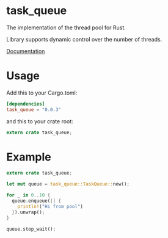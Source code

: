 # task_queue
The implementation of the thread pool for Rust.

Library supports dynamic control over the number of threads.

[Documentation](http://nirklav.github.io/task_queue/task_queue/index.html)

# Usage

Add this to your Cargo.toml:
``` toml
[dependencies]
task_queue = "0.0.3"
```
and this to your crate root:
``` rust
extern crate task_queue;
```

# Example

``` rust
extern crate task_queue;

let mut queue = task_queue::TaskQueue::new();

for _ in 0..10 {
  queue.enqueue(|| {
    println!("Hi from pool")
  }).unwrap();
}

queue.stop_wait();
```
